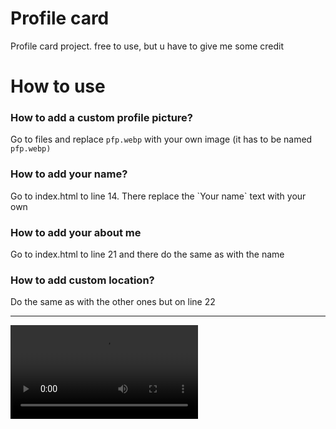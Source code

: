 # Profile card
Profile card project. free to use, but u have to give me some credit


# How to use

<h3>How to add a custom profile picture?</h3>
<p>Go to files and replace <code>pfp.webp</code> with your own image (it has to be named <code>pfp.webp)</code></p>

<h3>How to add your name?</h3>
<p>Go to index.html to line 14. There replace the `Your name` text with your own</p>

<h3>How to add your about me</h3>
<p>Go to index.html to line 21 and there do the same as with the name</p>

<h3>How to add custom location?</h3>
<p>Do the same as with the other ones but on line 22</p>

<hr>
<video src="https://replit.com/@pirkisek1/SneakySugaryModularity#tumblr_rxwtg41Pco1zh3rmr.mp4"><source src="https://replit.com/@pirkisek1/SneakySugaryModularity#tumblr_rxwtg41Pco1zh3rmr.mp4" type="video/mp4">></video>
